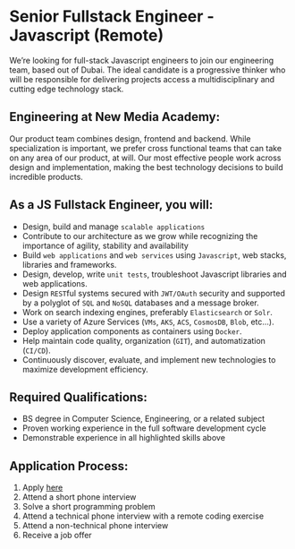 # Senior Fullstack Engineer - Javascript (Remote)

We’re looking for full-stack Javascript engineers to join our engineering team, based out of Dubai. The ideal candidate is a progressive thinker who will be responsible for delivering projects access a multidisciplinary and cutting edge technology stack.

## Engineering at New Media Academy:
Our product team combines design, frontend and backend. While specialization is important, we prefer cross functional teams that can take on any area of our product, at will. Our most effective people work across design and implementation, making the best technology decisions to build incredible products.

## As a JS Fullstack Engineer, you will:
*	Design, build and manage `scalable applications`
*	Contribute to our architecture as we grow while recognizing the importance of agility, stability and availability
*   Build `web applications` and `web services` using `Javascript`, web stacks, libraries and frameworks.
*   Design, develop, write `unit tests`, troubleshoot Javascript libraries and web applications.
*   Design `REST`ful systems secured with `JWT/OAuth` security and supported by a polyglot of `SQL` and `NoSQL` databases and a message broker.
*	Work on search indexing engines, preferably `Elasticsearch` or `Solr`.
*	Use a variety of Azure Services (`VMs`, `AKS`, `ACS`, `CosmosDB`, `Blob`, etc...).
*	Deploy application components as containers using `Docker`.
*	Help maintain code quality, organization (`GIT`), and automatization (`CI/CD`).
*	Continuously discover, evaluate, and implement new technologies to maximize development efficiency.

## Required Qualifications:
*	BS degree in Computer Science, Engineering, or a related subject
*	Proven working experience in the full software development cycle
*	Demonstrable experience in all highlighted skills above

## Application Process:
1. Apply [here](https://bit.ly/38JvtQv "NMA TechJobs Application Form")
2. Attend a short phone interview
3. Solve a short programming problem
4. Attend a technical phone interview with a remote coding exercise
5. Attend a non-technical phone interview
6. Receive a job offer


